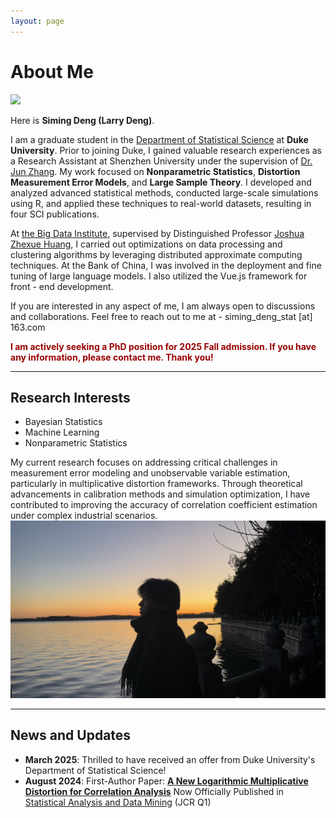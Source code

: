 ```yaml
---
layout: page
---
```


# About Me

<img src="https://larrysimingdeng.github.io/dengsiming.jpg" class="floatpic">


Here is **Siming Deng (Larry Deng)**.<br>

I am a graduate student in the [Department of Statistical Science](https://stat.duke.edu/) at **Duke University**.<!-- advised by [Prof. XXX](放教授web，http开头), within [Internet of Everything (IoE) Group](https://ioe.eng.cam.ac.uk/).--> Prior to joining Duke, I gained valuable research experiences as a Research Assistant at Shenzhen University under the supervision of [Dr. Jun Zhang](https://www.researchgate.net/profile/Jun_Zhang93). My work focused on **Nonparametric Statistics**, **Distortion Measurement Error Models**, and **Large Sample Theory**. I developed and analyzed advanced statistical methods, conducted large-scale simulations using R, and applied these techniques to real-world datasets, resulting in four SCI publications.<br>

At [the Big Data Institute](https://bdsc.szu.edu.cn/), supervised by Distinguished Professor [Joshua Zhexue Huang](https://dblp.org/pid/h/JoshuaZhexueHuang.html), I carried out optimizations on data processing and clustering algorithms by leveraging distributed approximate computing techniques. At the Bank of China, I was involved in the deployment and fine tuning of large language models. I also utilized the Vue.js framework for front - end development.<br>

If you are interested in any aspect of me, I am always open to discussions and collaborations. Feel free to reach out to me at - siming_deng_stat [at] 163.com

**<font color="#990000">I am actively seeking a PhD position for 2025 Fall admission. If you have any information, please contact me. Thank you!</font>**

---

## Research Interests

- Bayesian Statistics
- Machine Learning
- Nonparametric Statistics

My current research focuses on addressing critical challenges in measurement error modeling and unobservable variable estimation, particularly in multiplicative distortion frameworks. Through theoretical advancements in calibration methods and simulation optimization, I have contributed to improving the accuracy of correlation coefficient estimation under complex industrial scenarios.
<img src="/images/dsm1.jpg">

---

## News and Updates

- **March 2025**: Thrilled to have received an offer from Duke University's Department of Statistical Science!<br>
- **August 2024**: First-Author Paper: [**A New Logarithmic Multiplicative Distortion for Correlation Analysis**](https://onlinelibrary.wiley.com/doi/10.1002/sam.11708) Now Officially Published in [Statistical Analysis and Data Mining](https://onlinelibrary.wiley.com/journal/19321872) (JCR Q1)<br>




<!-- <blockquote class="twitter-tweet"><p lang="en" dir="ltr">Thrilled to be an AAAI-UC Scholar at <a href="https://twitter.com/hashtag/AAAI24?src=hash&amp;ref_src=twsrc%5Etfw">#AAAI24</a>, thanks to <a href="https://twitter.com/hashtag/AAAI?src=hash&amp;ref_src=twsrc%5Etfw">#AAAI</a> &amp; <a href="https://twitter.com/hashtag/GoogleExploreCSR?src=hash&amp;ref_src=twsrc%5Etfw">#GoogleExploreCSR</a> for the sponsorship. Grateful for the knowledge gained and new friendships formed.<br><br>Wonderful trip in Vancouver. Looking forward to staying connected with all.<a href="https://twitter.com/hashtag/AAAI24?src=hash&amp;ref_src=twsrc%5Etfw">#AAAI24</a> <a href="https://twitter.com/hashtag/Vancouver?src=hash&amp;ref_src=twsrc%5Etfw">#Vancouver</a> <a href="https://twitter.com/hashtag/GoogleExploreCSR?src=hash&amp;ref_src=twsrc%5Etfw">#GoogleExploreCSR</a> <a href="https://t.co/wUQUp8XlSM">pic.twitter.com/wUQUp8XlSM</a></p>&mdash; Hanlin CAI (seeking a PhD position 2025) (@lancecai2002) <a href="https://twitter.com/lancecai2002/status/1762210025173344260?ref_src=twsrc%5Etfw">February 26, 2024</a></blockquote> <script async src="https://platform.twitter.com/widgets.js" charset="utf-8"></script> -->

